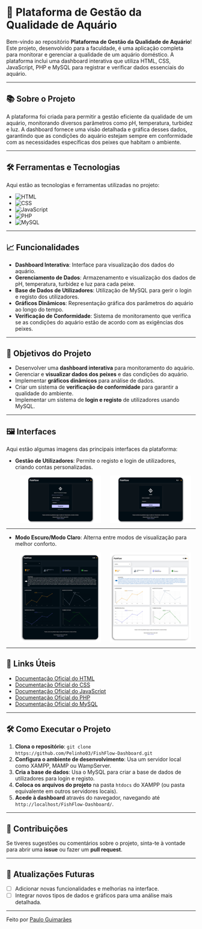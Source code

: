 # 🚀 Plataforma de Gestão da Qualidade de Aquário

Bem-vindo ao repositório **Plataforma de Gestão da Qualidade de Aquário**! Este projeto, desenvolvido para a faculdade, é uma aplicação completa para monitorar e gerenciar a qualidade de um aquário doméstico. A plataforma inclui uma dashboard interativa que utiliza HTML, CSS, JavaScript, PHP e MySQL para registrar e verificar dados essenciais do aquário.

---

## 📚 Sobre o Projeto

A plataforma foi criada para permitir a gestão eficiente da qualidade de um aquário, monitorando diversos parâmetros como pH, temperatura, turbidez e luz. A dashboard fornece uma visão detalhada e gráfica desses dados, garantindo que as condições do aquário estejam sempre em conformidade com as necessidades específicas dos peixes que habitam o ambiente.

---

## 🛠️ Ferramentas e Tecnologias

Aqui estão as tecnologias e ferramentas utilizadas no projeto:

-   ![HTML](https://img.shields.io/badge/Code-HTML-informational?style=flat&logo=html5&color=E34F26)
-   ![CSS](https://img.shields.io/badge/Code-CSS-informational?style=flat&logo=css3&color=1572B6)
-   ![JavaScript](https://img.shields.io/badge/Code-JavaScript-informational?style=flat&logo=javascript&color=F7DF1E)
-   ![PHP](https://img.shields.io/badge/Code-PHP-informational?style=flat&logo=php&color=777BB4)
-   ![MySQL](https://img.shields.io/badge/Code-MySQL-informational?style=flat&logo=mysql&color=4479A1)

---

## 📈 Funcionalidades

-   **Dashboard Interativa**: Interface para visualização dos dados do aquário.
-   **Gerenciamento de Dados**: Armazenamento e visualização dos dados de pH, temperatura, turbidez e luz para cada peixe.
-   **Base de Dados de Utilizadores**: Utilização de MySQL para gerir o login e registo dos utilizadores.
-   **Gráficos Dinâmicos**: Representação gráfica dos parâmetros do aquário ao longo do tempo.
-   **Verificação de Conformidade**: Sistema de monitoramento que verifica se as condições do aquário estão de acordo com as exigências dos peixes.

---

## 🎯 Objetivos do Projeto

-   Desenvolver uma **dashboard interativa** para monitoramento do aquário.
-   Gerenciar e **visualizar dados dos peixes** e das condições do aquário.
-   Implementar **gráficos dinâmicos** para análise de dados.
-   Criar um sistema de **verificação de conformidade** para garantir a qualidade do ambiente.
-   Implementar um sistema de **login e registo** de utilizadores usando MySQL.

---

## 🖼️ Interfaces

Aqui estão algumas imagens das principais interfaces da plataforma:

-   **Gestão de Utilizadores**: Permite o registo e login de utilizadores, criando contas personalizadas.

    <div style="display: flex; justify-content: space-around; flex-wrap: wrap;">
      <img src="./assets_img/login.png" alt="Login" width="45%"/>
      <img src="./assets_img/registo.png" alt="Registo" width="45%"/>
    </div>

---

-   **Modo Escuro/Modo Claro**: Alterna entre modos de visualização para melhor conforto.

    <div style="display: flex; justify-content: space-around; flex-wrap: wrap;">
      <img src="./assets_img/home1.png" alt="Login" width="45%"/>
      <img src="./assets_img/home2.png" alt="Registo" width="45%"/>
    </div>

---

## 🔗 Links Úteis

-   [Documentação Oficial do HTML](https://developer.mozilla.org/pt-BR/docs/Web/HTML)
-   [Documentação Oficial do CSS](https://developer.mozilla.org/pt-BR/docs/Web/CSS)
-   [Documentação Oficial do JavaScript](https://developer.mozilla.org/pt-BR/docs/Web/JavaScript)
-   [Documentação Oficial do PHP](https://www.php.net/manual/pt_BR/)
-   [Documentação Oficial do MySQL](https://dev.mysql.com/doc/)

---

## 🛠️ Como Executar o Projeto

1. **Clona o repositório**: `git clone https://github.com/Pelinho03/FishFlow-Dashboard.git`
2. **Configura o ambiente de desenvolvimento**: Usa um servidor local como XAMPP, MAMP ou WampServer.
3. **Cria a base de dados**: Usa o MySQL para criar a base de dados de utilizadores para login e registo.
4. **Coloca os arquivos do projeto** na pasta `htdocs` do XAMPP (ou pasta equivalente em outros servidores locais).
5. **Acede à dashboard** através do navegador, navegando até `http://localhost/FishFlow-Dashboard/`.

---

## 🙌 Contribuições

Se tiveres sugestões ou comentários sobre o projeto, sinta-te à vontade para abrir uma **issue** ou fazer um **pull request**.

---

## 📅 Atualizações Futuras

-   [ ] Adicionar novas funcionalidades e melhorias na interface.
-   [ ] Integrar novos tipos de dados e gráficos para uma análise mais detalhada.

---

Feito por [Paulo Guimarães](https://github.com/Pelinho03)
